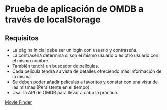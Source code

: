 # Prueba de aplicación de OMDB a través de localStorage

## Requisitos

* La página inicial debe ser un login con usuario y contraseña.
* La contraseña determina si son el mismo usuario o es otro usuario con el mismo nombre.
* También tendrá un buscador de películas.
* Cada película tendrá su vista de detalles ofreciendo más información de la misma.
* Se deben poder añadir películas a favoritos y constar con una vista de las mismas (Persistente en el tiempo).
* Usar la API de OMDB para llevar a cabo la práctica.

[Movie Finder](https://ramsua.github.io/movie-finder)
